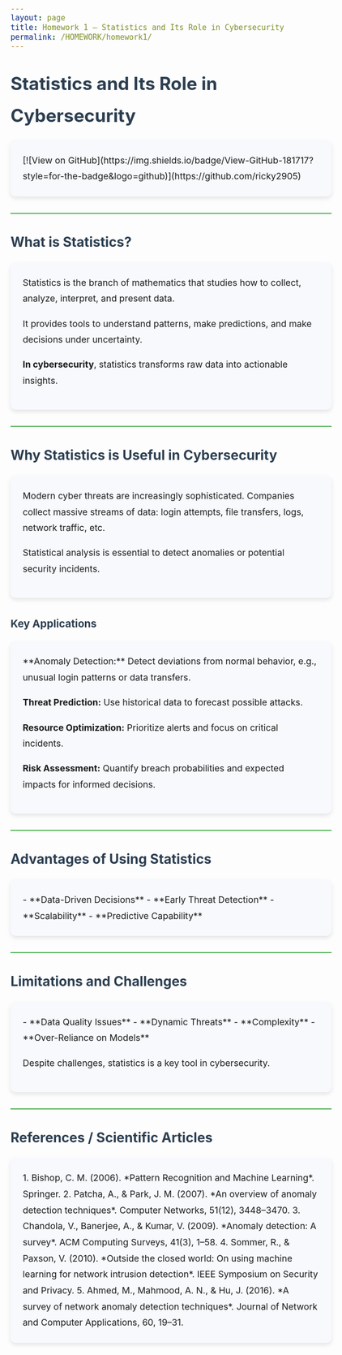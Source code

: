 ```yaml
---
layout: page
title: Homework 1 – Statistics and Its Role in Cybersecurity
permalink: /HOMEWORK/homework1/
---
```


<style>
body {
  line-height: 1.8;
  font-size: 1.1rem;
  padding: 1rem;
}
h1, h2, h3 {
  margin-top: 2rem;
  margin-bottom: 1rem;
  color: #2c3e50;
}
hr {
  border: none;
  height: 2px;
  background-color: #4CAF50;
  margin: 2rem 0;
}
.card {
  background-color: #f7f9fc;
  border-radius: 10px;
  padding: 1.5rem;
  margin-bottom: 2rem;
  box-shadow: 0 4px 8px rgba(0,0,0,0.1);
}
a {
  color: #1a73e8;
  text-decoration: none;
}
a:hover {
  text-decoration: underline;
}
</style>

# Statistics and Its Role in Cybersecurity

<div class="card">
[![View on GitHub](https://img.shields.io/badge/View-GitHub-181717?style=for-the-badge&logo=github)](https://github.com/ricky2905)
</div>

<hr>

## What is Statistics?

<div class="card">
Statistics is the branch of mathematics that studies how to collect, analyze, interpret, and present data.  

It provides tools to understand patterns, make predictions, and make decisions under uncertainty.  

**In cybersecurity**, statistics transforms raw data into actionable insights.
</div>

<hr>

## Why Statistics is Useful in Cybersecurity

<div class="card">
Modern cyber threats are increasingly sophisticated. Companies collect massive streams of data: login attempts, file transfers, logs, network traffic, etc.  

Statistical analysis is essential to detect anomalies or potential security incidents.
</div>

### Key Applications

<div class="card">
**Anomaly Detection:** Detect deviations from normal behavior, e.g., unusual login patterns or data transfers.  

**Threat Prediction:** Use historical data to forecast possible attacks.  

**Resource Optimization:** Prioritize alerts and focus on critical incidents.  

**Risk Assessment:** Quantify breach probabilities and expected impacts for informed decisions.
</div>

<hr>

## Advantages of Using Statistics

<div class="card">
- **Data-Driven Decisions**  
- **Early Threat Detection**  
- **Scalability**  
- **Predictive Capability**  
</div>

<hr>

## Limitations and Challenges

<div class="card">
- **Data Quality Issues**  
- **Dynamic Threats**  
- **Complexity**  
- **Over-Reliance on Models**  

Despite challenges, statistics is a key tool in cybersecurity.
</div>

<hr>

## References / Scientific Articles

<div class="card">
1. Bishop, C. M. (2006). *Pattern Recognition and Machine Learning*. Springer.  
2. Patcha, A., & Park, J. M. (2007). *An overview of anomaly detection techniques*. Computer Networks, 51(12), 3448–3470.  
3. Chandola, V., Banerjee, A., & Kumar, V. (2009). *Anomaly detection: A survey*. ACM Computing Surveys, 41(3), 1–58.  
4. Sommer, R., & Paxson, V. (2010). *Outside the closed world: On using machine learning for network intrusion detection*. IEEE Symposium on Security and Privacy.  
5. Ahmed, M., Mahmood, A. N., & Hu, J. (2016). *A survey of network anomaly detection techniques*. Journal of Network and Computer Applications, 60, 19–31.
</div>
